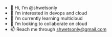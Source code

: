 - 👋 Hi, I’m @shwetsonly
- 👀 I’m interested in devops and cloud
- 🌱 I’m currently learning multicloud
- 💞️ I’m looking to collaborate on cloud
- 📫 Reach me through shwetsonly@gmail.com

<!---
shwetsonly/shwetsonly is a ✨ special ✨ repository because its `README.md` (this file) appears on your GitHub profile.
You can click the Preview link to take a look at your changes.
--->
